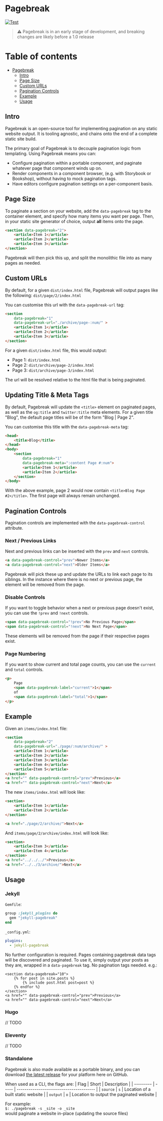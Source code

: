 # Pagebreak

[![Test](https://github.com/CloudCannon/pagebreak/actions/workflows/test.yml/badge.svg)](https://github.com/CloudCannon/pagebreak/actions/workflows/test.yml)

> :warning: Pagebreak is in an early stage of development, and breaking changes are likely before a 1.0 release

# Table of contents

- [Pagebreak](#pagebreak)
  - [Intro](#intro)
  - [Page Size](#page-size)
  - [Custom URLs](#custom-urls)
  - [Pagination Controls](#pagination-controls)
  - [Example](#example)
  - [Usage](#usage)

## Intro

Pagebreak is an open-source tool for implementing pagination on any static website output. It is tooling agnostic, and chains onto the end of a complete static site build.

The primary goal of Pagebreak is to decouple pagination logic from templating. Using Pagebreak means you can:
- Configure pagination within a portable component, and paginate whatever page that component winds up on.
- Render components in a component browser, (e.g. with Storybook or Bookshop), without having to mock pagination tags.
- Have editors configure pagination settings on a per-component basis.

## Page Size

To paginate a section on your website, add the `data-pagebreak` tag to the container element, and specify how many items you want per page. Then, in your static site generator of choice, output **all** items onto the page.

```html
<section data-pagebreak="2">
    <article>Item 1</article>
    <article>Item 2</article>
    <article>Item 3</article>
</section>
```

Pagebreak will then pick this up, and split the monolithic file into as many pages as needed.

## Custom URLs

By default, for a given `dist/index.html` file, Pagebreak will output pages like the following: `dist/page/2/index.html`

You can customise this url with the `data-pagebreak-url` tag:

```html
<section 
    data-pagebreak="1" 
    data-pagebreak-url="./archive/page-:num/" >
    <article>Item 1</article>
    <article>Item 2</article>
    <article>Item 3</article>
</section>
```

For a given `dist/index.html` file, this would output:
- Page 1: `dist/index.html`
- Page 2: `dist/archive/page-2/index.html`
- Page 3: `dist/archive/page-3/index.html`

The url will be resolved relative to the html file that is being paginated.

## Updating Title & Meta Tags
By default, Pagebreak will update the `<title>` element on paginated pages, as well as the `og:title` and `twitter:title` meta elements. For a given title "Blog", the default page titles will be of the form "Blog | Page 2".

You can customise this title with the `data-pagebreak-meta` tag:

```html
<head>
    <title>Blog</title>
</head>
<body>
    <section
        data-pagebreak="1"
        data-pagebreak-meta=":content Page #:num">
        <article>Item 1</article>
        <article>Item 2</article>
    </section>
</body>
```

With the above example, page 2 would now contain `<title>Blog Page #2</title>`. The first page will always remain unchanged. 

## Pagination Controls
Pagination controls are implemented with the `data-pagebreak-control` attribute.

### Next / Previous Links
Next and previous links can be inserted with the `prev` and `next` controls.

```html
<a data-pagebreak-control="prev">Newer Items</a>
<a data-pagebreak-control="next">Older Items</a>
```

Pagebreak will pick these up and update the URLs to link each page to its siblings. In the instance where there is no next or previous page, the element will be removed from the page.

### Disable Controls
If you want to toggle behavior when a next or previous page doesn't exist, you can use the `!prev` and `!next` controls.

```html
<span data-pagebreak-control="!prev">No Previous Page</span>
<span data-pagebreak-control="!next">No Next Page</span>
```

These elements will be removed from the page if their respective pages exist. 

### Page Numbering
If you want to show current and total page counts, you can use the `current` and `total` controls.

```html
<p>
    Page 
    <span data-pagebreak-label="current">1</span>
    of
    <span data-pagebreak-label="total">1</span>
</p>
```

## Example

Given an `items/index.html` file:
```html
<section 
    data-pagebreak="2" 
    data-pagebreak-url="./page/:num/archive/" >
    <article>Item 1</article>
    <article>Item 2</article>
    <article>Item 3</article>
    <article>Item 4</article>
    <article>Item 5</article>
</section>
<a href="" data-pagebreak-control="prev">Previous</a>
<a href="" data-pagebreak-control="next">Next</a>
```

The new `items/index.html` will look like:
```html
<section>
    <article>Item 1</article>
    <article>Item 2</article>
</section>

<a href="./page/2/archive/">Next</a>
```

And `items/page/2/archive/index.html` will look like:
```html
<section>
    <article>Item 3</article>
    <article>Item 4</article>
</section>
<a href="../../../">Previous</a>
<a href="../../3/archive/">Next</a>
```

## Usage

### Jekyll
`Gemfile`:
```ruby
group :jekyll_plugins do
  gem "jekyll-pagebreak"
end
```
`_config.yml`:
```yml
plugins:
  - jekyll-pagebreak
```
No further configuration is required. Pages containing pagebreak data tags will be discovered and paginated. To use it, simply output your posts as they are, wrapped in a `data-pagebreak` tag. No pagination tags needed. e.g.:

```liquid
<section data-pagebreak="10">
    {% for post in site.posts %}
        {% include post.html post=post %}
    {% endfor %}
</section>
<a href="" data-pagebreak-control="prev">Previous</a>
<a href="" data-pagebreak-control="next">Next</a>
```

### Hugo
// TODO

### Eleventy
// TODO

### Standalone
Pagebreak is also made available as a portable binary, and you can download [the latest release](https://github.com/CloudCannon/pagebreak/releases/latest) for your platform here on GitHub.

When used as a CLI, the flags are:
| Flag      | Short | Description                              |
| --------- | ----- | ---------------------------------------- |
| `source`  | `s`    | Location of a built static website       |
| `output`  | `o`    | Location to output the paginated website |

For example:  
`$: ./pagebreak -s _site -o _site`  
would paginate a website in-place (updating the source files)